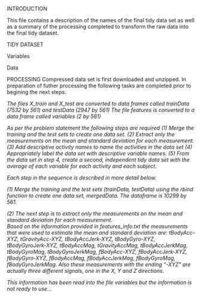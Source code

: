 INTRODUCTION

This file contains a description of the names of the final tidy data set as well as a summary of the processing completed to transform the raw data into the final tidy dataset.

TIDY DATASET

Variables

Data

PROCESSING
Compressed data set is first downloaded and unzipped.  In preparation of futher processing the following tasks are completed  prior to begining the next steps.

<i> The files X_train and X_test are converted to data frames called trainData (7532 by 561) and testData (2947 by 561)
<ii> The file features is converted to a data frame called variables (2 by 561)
<iii>

As per the problem statement the following steps are required
(1) Merge the training and the test sets to create one data set.
(2) Extract only the measurements on the mean and standard deviation for each measurement. 
(3) Add descriptive activity names to name the activities in the data set
(4) Appropriately label the data set with descriptive variable names. 
(5) From the data set in step 4, create a second, independent tidy data set with the average of each variable for each activity and each subject.

Each step in the sequence is described in more detail below.

(1) Merge the training and the test sets (trainData, testData) using the rbind function to create one data set, mergedData.  The dataframe is 10299 by 561.

(2) The next step is to extract only the measurements on the mean and standard deviation for each measurement.  
Based on the information provided in features_info.txt the measurements that were used to estimate the mean and standard deviation are: tBodyAcc-XYZ, tGravityAcc-XYZ, tBodyAccJerk-XYZ, tBodyGyro-XYZ, tBodyGyroJerk-XYZ, tBodyAccMag, tGravityAccMag, tBodyAccJerkMag, tBodyGyroMag, tBodyGyroJerkMag, fBodyAcc-XYZ, fBodyAccJerk-XYZ, fBodyGyro-XYZ, fBodyAccMag, fBodyAccJerkMag, fBodyGyroMag, fBodyGyroJerkMag.  Also these measurements with the ending "-XYZ" are actually three different signals, one in the X, Y and Z directions. 

This information has been read into the file variables but the information is not ready to use...



